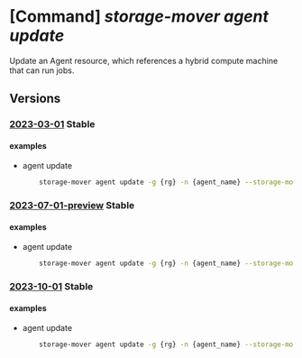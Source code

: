 # [Command] _storage-mover agent update_

Update an Agent resource, which references a hybrid compute machine that can run jobs.

## Versions

### [2023-03-01](/Resources/mgmt-plane/L3N1YnNjcmlwdGlvbnMve30vcmVzb3VyY2Vncm91cHMve30vcHJvdmlkZXJzL21pY3Jvc29mdC5zdG9yYWdlbW92ZXIvc3RvcmFnZW1vdmVycy97fS9hZ2VudHMve30=/2023-03-01.xml) **Stable**

<!-- mgmt-plane /subscriptions/{}/resourcegroups/{}/providers/microsoft.storagemover/storagemovers/{}/agents/{} 2023-03-01 -->

#### examples

- agent update
    ```bash
        storage-mover agent update -g {rg} -n {agent_name} --storage-mover-name {mover_name} --description 123
    ```

### [2023-07-01-preview](/Resources/mgmt-plane/L3N1YnNjcmlwdGlvbnMve30vcmVzb3VyY2Vncm91cHMve30vcHJvdmlkZXJzL21pY3Jvc29mdC5zdG9yYWdlbW92ZXIvc3RvcmFnZW1vdmVycy97fS9hZ2VudHMve30=/2023-07-01-preview.xml) **Stable**

<!-- mgmt-plane /subscriptions/{}/resourcegroups/{}/providers/microsoft.storagemover/storagemovers/{}/agents/{} 2023-07-01-preview -->

#### examples

- agent update
    ```bash
        storage-mover agent update -g {rg} -n {agent_name} --storage-mover-name {mover_name} --description 123
    ```

### [2023-10-01](/Resources/mgmt-plane/L3N1YnNjcmlwdGlvbnMve30vcmVzb3VyY2Vncm91cHMve30vcHJvdmlkZXJzL21pY3Jvc29mdC5zdG9yYWdlbW92ZXIvc3RvcmFnZW1vdmVycy97fS9hZ2VudHMve30=/2023-10-01.xml) **Stable**

<!-- mgmt-plane /subscriptions/{}/resourcegroups/{}/providers/microsoft.storagemover/storagemovers/{}/agents/{} 2023-10-01 -->

#### examples

- agent update
    ```bash
        storage-mover agent update -g {rg} -n {agent_name} --storage-mover-name {mover_name} --description 123
    ```

